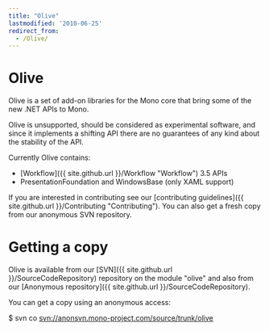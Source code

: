 ```yaml
---
title: "Olive"
lastmodified: '2010-06-25'
redirect_from:
  - /Olive/
---
```


Olive
=====

Olive is a set of add-on libraries for the Mono core that bring some of the new .NET APIs to Mono.

Olive is unsupported, should be considered as experimental software, and since it implements a shifting API there are no guarantees of any kind about the stability of the API.

Currently Olive contains:

-   [Workflow]({{ site.github.url }}/Workflow "Workflow") 3.5 APIs
-   PresentationFoundation and WindowsBase (only XAML support)

If you are interested in contributing see our [contributing guidelines]({{ site.github.url }}/Contributing "Contributing"). You can also get a fresh copy from our anonymous SVN repository.

Getting a copy
==============

Olive is available from our [SVN]({{ site.github.url }}/SourceCodeRepository) repository on the module "olive" and also from our [Anonymous repository]({{ site.github.url }}/SourceCodeRepository).

You can get a copy using an anonymous access:

\$ svn co [svn://anonsvn.mono-project.com/source/trunk/olive](svn://anonsvn.mono-project.com/source/trunk/olive)

